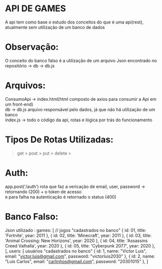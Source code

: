 # API DE GAMES
  A api tem como base o estudo dos conceitos do que é uma api(rest), atualmente sem utilização de um banco de dados

# Observação:
  O conceito do banco falso é a utilização de um arquivo Json encontrado no repositório -> db -> db.js

# Arquivos:
  ConsumoApi -> index.html(html composto de axios para consumir a Api em um front-end)<br>
  db -> db.js arquivo responsável pelo dados, já que não há utilização de um banco<br>
  index.js -> todo o código da api, rotas e lógica por trás do funcionamento

# Tipos De Rotas Utilizadas:
  > get >
  > post >
  > put >
  > delete >

# Auth:
  app.post('/auth') rota que faz a vericação de email, user, password -> retornando (200) + o token de acesso <br> e para falha na autenticação é retornado o status (400) 
# Banco Falso:
  Json utilizado :
  games: [ // jogos "cadastrados no banco"
        {
          id: 01,
          title: 'Fortnite',
          year: 2011
        },
        {
            id: 02,
            title: 'Minecraft',
            year: 2011
        },
        {
            id: 03,
            title: 'Animal Crossing: New Horizons',
            year: 2020
        },
        {
            id: 04,
            title: 'Assassins Creed Valhalla',
            year: 2020
        },
        {
            id: 05,
            title: 'Cyberpunk 2077',
            year: 2020
        },
    ],
    users: [ usuários "cadastrados no banco"
        {
            id: 1,
            name: "Victor Luis",
            email: "victor.luis@gmail.com",
            password: "victorluis2030"
        },
        {
            id: 2,
            name: "Luis Carlos",
            email: "carlinhos@gmail.com",
            password: "20301015"
        },
    ]